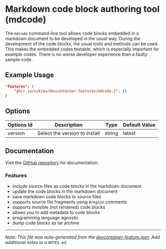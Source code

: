 
# Markdown code block authoring tool (mdcode)

The `mdcode` command-line tool allows code blocks embedded in a markdown document to be developed in the usual way. During the development of the code blocks, the usual tools and methods can be used. This makes the embedded codes testable, which is especially important for example codes. There is no worse developer experience than a faulty sample code.

## Example Usage

```json
"features": {
    "ghcr.io/szkiba/devcontainer-features/mdcode:1": {}
}
```

## Options

| Options Id | Description | Type | Default Value |
|-----|-----|-----|-----|
| version | Select the version to install | string | latest |

## Documentation

Visit the [GitHub repository](https://github.com/szkiba/mdcode) for documentation.

### Features

- include source files as code blocks in the markdown document
- update the code blocks in the markdown document
- save markdown code blocks to source files
- supports source file fragments using `#region` comments
- supports invisible (not rendered) code blocks
- allows you to add metadata to code blocks
- programming language agnostic
- dump code blocks as tar archive


---

_Note: This file was auto-generated from the [devcontainer-feature.json](https://github.com/szkiba/devcontainer-features/blob/main/src/mdcode/devcontainer-feature.json).  Add additional notes to a `NOTES.md`._
